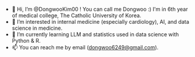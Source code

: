 - 👋 Hi, I’m @DongwooKim00 ! You can call me Dongwoo :) I'm in 6th year of medical college, The Catholic University of Korea. 
- 👀 I’m interested in internal medicine (especially cardiology), AI, and data science in medicine.
- 🌱 I’m currently learning LLM and statistics used in data science with Python & R.
- 📫 You can reach me by email (dongwoo6249@gmail.com).

<!---
DongwooKim00/DongwooKim00 is a ✨ special ✨ repository because its `README.md` (this file) appears on your GitHub profile.
You can click the Preview link to take a look at your changes.
--->
